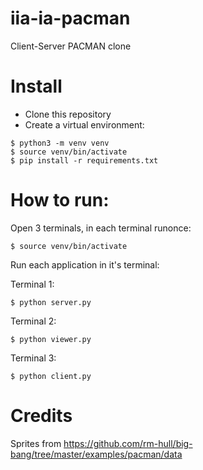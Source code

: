 # iia-ia-pacman
Client-Server PACMAN clone

# Install

* Clone this repository
* Create a virtual environment:

```console
$ python3 -m venv venv
$ source venv/bin/activate
$ pip install -r requirements.txt
```
# How to run:
Open 3 terminals, in each terminal runonce:
```console
$ source venv/bin/activate
```
Run each application in it's terminal:

Terminal 1:
```console
$ python server.py
```
Terminal 2:
```console
$ python viewer.py
```
Terminal 3:
```console
$ python client.py
```

# Credits
Sprites from https://github.com/rm-hull/big-bang/tree/master/examples/pacman/data
